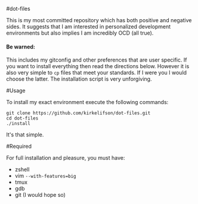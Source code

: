 #dot-files

This is my most committed repository which has both positive and negative sides. It suggests that I am interested in personalized development environments but also implies I am incredibly OCD (all true).

#### Be warned:

This includes my gitconfig and other preferences that are user specific. If you want to install everything then read the directions below. However it is also very simple to `cp` files that meet your standards. If I were you I would choose the latter. The installation script is very unforgiving.

#Usage

To install my exact environment execute the following commands:

```
git clone https://github.com/kirkelifson/dot-files.git
cd dot-files
./install
```

It's that simple.

#Required

For full installation and pleasure, you must have:

* zshell
* vim `--with-features=big`
* tmux
* gdb
* git (I would hope so)

